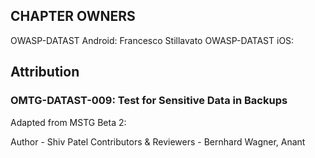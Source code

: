 ## CHAPTER OWNERS

OWASP-DATAST Android: Francesco Stillavato
OWASP-DATAST iOS:

## Attribution

### OMTG-DATAST-009: Test for Sensitive Data in Backups

Adapted from MSTG Beta 2:

Author - Shiv Patel
Contributors & Reviewers - Bernhard Wagner, Anant
